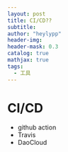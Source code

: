 ```yaml
---
layout: post
title: CI/CD??
subtitle:
author: "heylypp"
header-img: 
header-mask: 0.3
catalog: true
mathjax: true
tags:
  - 工具
---
```



# CI/CD

- github action  
- Travis
- DaoCloud